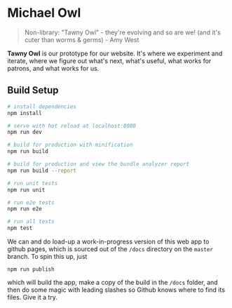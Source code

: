 # Michael Owl

> Non-library: "Tawny Owl" - they're evolving and so are we! (and it's cuter than worms & germs) - Amy West

**Tawny Owl** is our prototype for our website. It's where we experiment and iterate, where we figure out what's next, what's useful, what works for patrons, and what works for us.

## Build Setup

``` bash
# install dependencies
npm install

# serve with hot reload at localhost:8080
npm run dev

# build for production with minification
npm run build

# build for production and view the bundle analyzer report
npm run build --report

# run unit tests
npm run unit

# run e2e tests
npm run e2e

# run all tests
npm test
```

We can and do load-up a work-in-progress version of this web app to github pages,
which is sourced out of the `/docs` directory on the `master` branch. To spin this up,
just
```
npm run publish
```
which will build the app, make a copy of the build in the `/docs` folder, and then do 
some magic with leading slashes so Github knows where to find its files. Give it a try.
